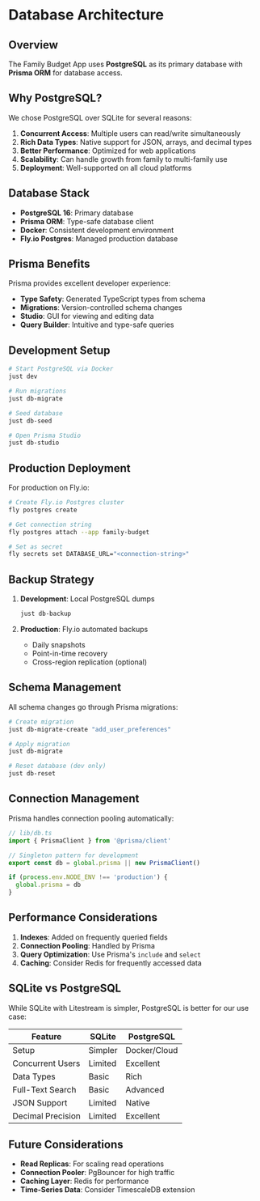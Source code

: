 # Database Architecture

## Overview

The Family Budget App uses **PostgreSQL** as its primary database with **Prisma ORM** for database access.

## Why PostgreSQL?

We chose PostgreSQL over SQLite for several reasons:

1. **Concurrent Access**: Multiple users can read/write simultaneously
2. **Rich Data Types**: Native support for JSON, arrays, and decimal types
3. **Better Performance**: Optimized for web applications
4. **Scalability**: Can handle growth from family to multi-family use
5. **Deployment**: Well-supported on all cloud platforms

## Database Stack

- **PostgreSQL 16**: Primary database
- **Prisma ORM**: Type-safe database client
- **Docker**: Consistent development environment
- **Fly.io Postgres**: Managed production database

## Prisma Benefits

Prisma provides excellent developer experience:

- **Type Safety**: Generated TypeScript types from schema
- **Migrations**: Version-controlled schema changes
- **Studio**: GUI for viewing and editing data
- **Query Builder**: Intuitive and type-safe queries

## Development Setup

```bash
# Start PostgreSQL via Docker
just dev

# Run migrations
just db-migrate

# Seed database
just db-seed

# Open Prisma Studio
just db-studio
```

## Production Deployment

For production on Fly.io:

```bash
# Create Fly.io Postgres cluster
fly postgres create

# Get connection string
fly postgres attach --app family-budget

# Set as secret
fly secrets set DATABASE_URL="<connection-string>"
```

## Backup Strategy

1. **Development**: Local PostgreSQL dumps

   ```bash
   just db-backup
   ```

2. **Production**: Fly.io automated backups
   - Daily snapshots
   - Point-in-time recovery
   - Cross-region replication (optional)

## Schema Management

All schema changes go through Prisma migrations:

```bash
# Create migration
just db-migrate-create "add_user_preferences"

# Apply migration
just db-migrate

# Reset database (dev only)
just db-reset
```

## Connection Management

Prisma handles connection pooling automatically:

```typescript
// lib/db.ts
import { PrismaClient } from '@prisma/client'

// Singleton pattern for development
export const db = global.prisma || new PrismaClient()

if (process.env.NODE_ENV !== 'production') {
  global.prisma = db
}
```

## Performance Considerations

1. **Indexes**: Added on frequently queried fields
2. **Connection Pooling**: Handled by Prisma
3. **Query Optimization**: Use Prisma's `include` and `select`
4. **Caching**: Consider Redis for frequently accessed data

## SQLite vs PostgreSQL

While SQLite with Litestream is simpler, PostgreSQL is better for our use case:

| Feature           | SQLite  | PostgreSQL   |
| ----------------- | ------- | ------------ |
| Setup             | Simpler | Docker/Cloud |
| Concurrent Users  | Limited | Excellent    |
| Data Types        | Basic   | Rich         |
| Full-Text Search  | Basic   | Advanced     |
| JSON Support      | Limited | Native       |
| Decimal Precision | Limited | Excellent    |

## Future Considerations

- **Read Replicas**: For scaling read operations
- **Connection Pooler**: PgBouncer for high traffic
- **Caching Layer**: Redis for performance
- **Time-Series Data**: Consider TimescaleDB extension
